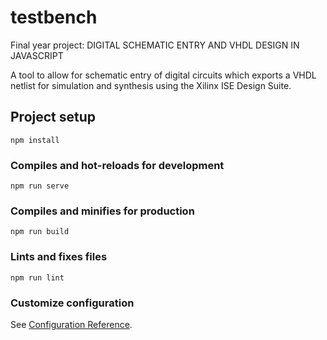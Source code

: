# testbench

Final year project: DIGITAL SCHEMATIC ENTRY AND VHDL DESIGN IN JAVASCRIPT

A tool to allow for schematic entry of digital circuits which exports a VHDL netlist for simulation and synthesis using the Xilinx ISE Design Suite.

## Project setup
```
npm install
```

### Compiles and hot-reloads for development
```
npm run serve
```

### Compiles and minifies for production
```
npm run build
```

### Lints and fixes files
```
npm run lint
```

### Customize configuration
See [Configuration Reference](https://cli.vuejs.org/config/).
